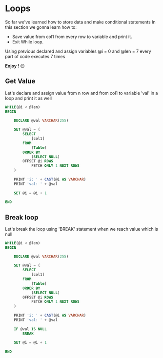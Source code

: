 # Loops

So far we've learned how to store data and make conditional statements
In this section we gonna learn how to:
* Save value from col1 from every row to variable and print it.
* Exit While loop.

Using previous declared and assign variables @i = 0 and @len = 7 every part of code executes 7 times

**Enjoy !** :wink:

## Get Value
Let's declare and assign value from n row and from col1 to variable 'val' in a loop and print it as well
```sql
WHILE(@i < @len)
BEGIN

    DECLARE @val VARCHAR(255)
    
    SET @val = (
        SELECT
            [col1]
        FROM
            [Table]
        ORDER BY
            (SELECT NULL)
        OFFSET @i ROWS
            FETCH ONLY 1 NEXT ROWS
    )
    
    PRINT 'i: ' + CAST(@i AS VARCHAR)
    PRINT 'val: ' + @val
    
    SET @i = @i + 1
    
END
```

## Break loop
Let's break the loop using 'BREAK' statement when we reach value which is null
```sql
WHILE(@i < @len)
BEGIN

    DECLARE @val VARCHAR(255)
    
    SET @val = (
        SELECT
            [col1]
        FROM
            [Table]
        ORDER BY
            (SELECT NULL)
        OFFSET @i ROWS
            FETCH ONLY 1 NEXT ROWS
    )
    
    PRINT 'i: ' + CAST(@i AS VARCHAR)
    PRINT 'val: ' + @val
    
    IF @val IS NULL
        BREAK
    
    SET @i = @i + 1
    
END
```
